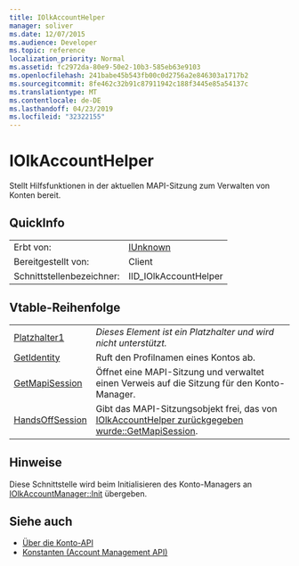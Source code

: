 ```yaml
---
title: IOlkAccountHelper
manager: soliver
ms.date: 12/07/2015
ms.audience: Developer
ms.topic: reference
localization_priority: Normal
ms.assetid: fc2972da-80e9-50e2-10b3-585eb63e9103
ms.openlocfilehash: 241babe45b543fb00c0d2756a2e846303a1717b2
ms.sourcegitcommit: 8fe462c32b91c87911942c188f3445e85a54137c
ms.translationtype: MT
ms.contentlocale: de-DE
ms.lasthandoff: 04/23/2019
ms.locfileid: "32322155"
---
```

# <a name="iolkaccounthelper"></a>IOlkAccountHelper

Stellt Hilfsfunktionen in der aktuellen MAPI-Sitzung zum Verwalten von Konten bereit.
  
## <a name="quick-info"></a>QuickInfo

|||
|:-----|:-----|
|Erbt von:  <br/> |[IUnknown](https://msdn.microsoft.com/library/33f1d79a-33fc-4ce5-a372-e08bda378332%28Office.15%29.aspx) <br/> |
|Bereitgestellt von:  <br/> |Client  <br/> |
|Schnittstellenbezeichner:  <br/> |IID_IOlkAccountHelper  <br/> |
   
## <a name="vtable-order"></a>Vtable-Reihenfolge

|||
|:-----|:-----|
|[Platzhalter1](iolkaccounthelper-placeholder1.md) <br/> | *Dieses Element ist ein Platzhalter und wird nicht unterstützt.*  <br/> |
|[GetIdentity](iolkaccounthelper-getidentity.md) <br/> |Ruft den Profilnamen eines Kontos ab.  <br/> |
|[GetMapiSession](iolkaccounthelper-getmapisession.md) <br/> |Öffnet eine MAPI-Sitzung und verwaltet einen Verweis auf die Sitzung für den Konto-Manager.  <br/> |
|[HandsOffSession](iolkaccounthelper-handsoffsession.md) <br/> |Gibt das MAPI-Sitzungsobjekt frei, das von [IOlkAccountHelper zurückgegeben wurde::GetMapiSession](iolkaccounthelper-getmapisession.md).  <br/> |
   
## <a name="remarks"></a>Hinweise

Diese Schnittstelle wird beim Initialisieren des Konto-Managers an [IOlkAccountManager::Init](iolkaccountmanager-init.md) übergeben. 
  
## <a name="see-also"></a>Siehe auch

- [Über die Konto-API](about-the-account-management-api.md) 
- [Konstanten (Account Management API)](constants-account-management-api.md)

